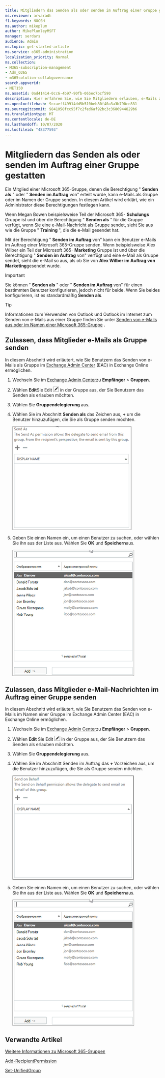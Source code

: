 ```yaml
---
title: Mitgliedern das Senden als oder senden im Auftrag einer Gruppe gestatten
ms.reviewer: arvaradh
f1.keywords: NOCSH
ms.author: mikeplum
author: MikePlumleyMSFT
manager: serdars
audience: Admin
ms.topic: get-started-article
ms.service: o365-administration
localization_priority: Normal
ms.collection:
- M365-subscription-management
- Adm_O365
- m365solution-collabgovernance
search.appverid:
- MET150
ms.assetid: 0ad41414-0cc6-4b97-90fb-06bec7bcf590
description: Hier erfahren Sie, wie Sie Mitgliedern erlauben, e-Mails als Microsoft 365-Gruppe zu senden oder e-Mails im Namen einer Microsoft 365-Gruppe zu senden.
ms.openlocfilehash: 9ccaeff49914dd5b510beb80f40a3a3b790ce831
ms.sourcegitcommit: 9841058fcc95f7c2fed6af92bc3c3686944829b6
ms.translationtype: MT
ms.contentlocale: de-DE
ms.lasthandoff: 10/07/2020
ms.locfileid: "48377593"
---
```

# <a name="allow-members-to-send-as-or-send-on-behalf-of-a-group"></a>Mitgliedern das Senden als oder senden im Auftrag einer Gruppe gestatten

Ein Mitglied einer Microsoft 365-Gruppe, denen die Berechtigung " **Senden als** " oder " **Senden im Auftrag** von" erteilt wurde, kann e-Mails als Gruppe oder im Namen der Gruppe senden. In diesem Artikel wird erklärt, wie ein Administrator diese Berechtigungen festlegen kann.
  
Wenn Megan Bowen beispielsweise Teil der Microsoft 365- **Schulungs** Gruppe ist und über die Berechtigung " **Senden als** " für die Gruppe verfügt, wenn Sie eine e-Mail-Nachricht als Gruppe sendet, sieht Sie aus wie die Gruppe " **Training** ", die die e-Mail gesendet hat. 
  
Mit der Berechtigung " **Senden im Auftrag** von" kann ein Benutzer e-Mails im Auftrag einer Microsoft 365-Gruppe senden. Wenn beispielsweise Alex Wilber ein Teil der Microsoft 365- **Marketing** Gruppe ist und über die Berechtigung " **Senden im Auftrag** von" verfügt und eine e-Mail als Gruppe sendet, sieht die e-Mail so aus, als ob Sie von **Alex Wilber im Auftrag von Marketing**gesendet wurde.

> [!IMPORTANT]
> Sie können " **Senden als** " oder " **Senden im Auftrag** von" für einen bestimmten Benutzer konfigurieren, jedoch nicht für beide. Wenn Sie beides konfigurieren, ist es standardmäßig **Senden als**.

> [!TIP]
> Informationen zum Verwenden von Outlook und Outlook im Internet zum Senden von e-Mails aus einer Gruppe finden Sie unter [Senden von e-Mails aus oder im Namen einer Microsoft 365-Gruppe](https://support.microsoft.com/office/0f4964af-aec6-484b-a65c-0434df8cdb6b) .
    
## <a name="allow-members-to-send-email-as-a-group"></a>Zulassen, dass Mitglieder e-Mails als Gruppe senden

In diesem Abschnitt wird erläutert, wie Sie Benutzern das Senden von e-Mails als Gruppe im [Exchange Admin Center](https://go.microsoft.com/fwlink/p/?linkid=2059104) (EAC) in Exchange Online ermöglichen.
  
1. Wechseln Sie im <a href="https://go.microsoft.com/fwlink/p/?linkid=2059104" target="_blank">Exchange Admin Center</a>zu **Empfänger** \> **Gruppen**.
    
2. Wählen **Edit**Sie Edit ![ Group Icon bearbeiten ](../media/0cfcb590-dc51-4b4f-9276-bb2ce300d87e.png) in der Gruppe aus, der Sie Benutzern das Senden als erlauben möchten.   
    
3. Wählen Sie **Gruppendelegierung** aus.
    
4. Wählen Sie im Abschnitt **Senden als** das Zeichen aus, **+** um die Benutzer hinzuzufügen, die Sie als Gruppe senden möchten. 
    
    ![Screenshot des Dialogfelds "Senden als"](../media/1df167f6-1eff-4f98-9ecd-4230fab46557.png)
  
5. Geben Sie einen Namen ein, um einen Benutzer zu suchen, oder wählen Sie ihn aus der Liste aus. Wählen Sie **OK** und **Speichern**aus.
    
    ![Typ zum Suchen oder Auswählen eines Benutzers aus der Liste](../media/522919cf-664c-4a25-8076-c51c8c9fbe43.png)
  
## <a name="allow-members-to-send-email-on-behalf-of-a-group"></a>Zulassen, dass Mitglieder e-Mail-Nachrichten im Auftrag einer Gruppe senden

In diesem Abschnitt wird erläutert, wie Sie Benutzern das Senden von e-Mails im Namen einer Gruppe im Exchange Admin Center (EAC) in Exchange Online ermöglichen.
  
1. Wechseln Sie im <a href="https://go.microsoft.com/fwlink/p/?linkid=2059104" target="_blank">Exchange Admin Center</a>zu **Empfänger** \> **Gruppen**.
    
2. Wählen **Edit** Sie Edit ![ Group Icon bearbeiten ](../media/0cfcb590-dc51-4b4f-9276-bb2ce300d87e.png) in der Gruppe aus, der Sie Benutzern das Senden als erlauben möchten. 
    
3. Wählen Sie **Gruppendelegierung** aus.
    
4. Wählen Sie im Abschnitt Senden im Auftrag das **+** Vorzeichen aus, um die Benutzer hinzuzufügen, die Sie als Gruppe senden möchten. 
    
    ![Screenshot des Dialogfelds "Senden im Auftrag von"](../media/2bae0579-8907-4d6b-8920-ddd6555897b4.png)
  
5. Geben Sie einen Namen ein, um einen Benutzer zu suchen, oder wählen Sie ihn aus der Liste aus. Wählen Sie **OK** und **Speichern**aus.
    
    ![Typ zum Suchen oder Auswählen eines Benutzers aus der Liste](../media/522919cf-664c-4a25-8076-c51c8c9fbe43.png)

## <a name="related-articles"></a>Verwandte Artikel

[Weitere Informationen zu Microsoft 365-Gruppen](https://support.microsoft.com/office/b565caa1-5c40-40ef-9915-60fdb2d97fa2)

[Add-RecipientPermission](https://go.microsoft.com/fwlink/p/?LinkId=723960)

[Set-UnifiedGroup](https://go.microsoft.com/fwlink/p/?LinkId=616189)
